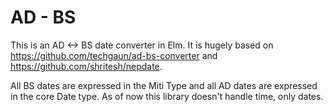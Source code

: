 # AD - BS

This is an AD <-> BS date converter in Elm. It is hugely based on https://github.com/techgaun/ad-bs-converter and https://github.com/shritesh/nepdate.


All BS dates are expressed in the Miti Type and all AD dates are expressed in the core Date type. As of now this library doesn't handle time, only dates.

